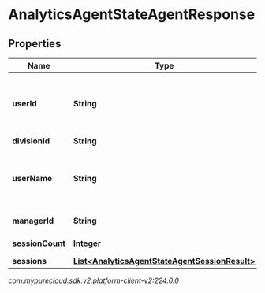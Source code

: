 # AnalyticsAgentStateAgentResponse


## Properties

| Name | Type | Description | Notes |
| ------------ | ------------- | ------------- | ------------- |
| **userId** | **String** | User Id - only returned if division is covered by agentStateNames permission |  [optional] |
| **divisionId** | **String** | Division Id |  [optional] |
| **userName** | **String** | User name - only returned if division is covered by agentStateNames permission |  [optional] |
| **managerId** | **String** | The user that this user reports to |  [optional] |
| **sessionCount** | **Integer** | The count of sessions |  [optional] |
| **sessions** | [**List&lt;AnalyticsAgentStateAgentSessionResult&gt;**](AnalyticsAgentStateAgentSessionResult) | List of sessions |  [optional] |




_com.mypurecloud.sdk.v2:platform-client-v2:224.0.0_
